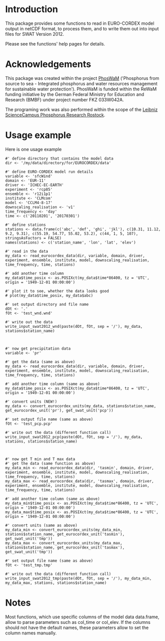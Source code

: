 # Introduction

This package provides some functions to read in EURO-CORDEX model output in netCDF format, to process them, and to write them out into input files for SWAT Version 2012.

Please see the functions' help pages for details.


# Acknowledgements

This package was created within the project [PhosWaM](https://www.io-warnemuende.de/projekt/142/phoswam.html) ('Phosphorus from source to sea - Integrated phosphorus and water resources management for sustainable water protection'). PhosWaM is funded within the ReWaM funding initiative by the German Federal Ministry for Education and Research (BMBF) under project number FKZ 033W042A.

The programing work was also performed within the scope of the [Leibniz ScienceCampus Phosphorus Research Rostock](https://wissenschaftscampus-rostock.de/).


# Usage example

Here is one usage example


```
#' define directory that contains the model data
dir <- '/my/data/directory/for/EUROCORDEX/data'

#' define EURO-CORDEX model run details
variable <- 'sfcWind'
domain <- 'EUR-11'
driver <- 'ICHEC-EC-EARTH'
experiment <- 'rcp85'
ensemble <- 'r12i1p1'
institute <- 'CLMcom'
model <- 'CCLM4-8-17'
downscaling_realisation <- 'v1'
time_frequency <- 'day'
time <- c('20110201', '20170301')

#' define stations
stations <- data.frame(c('abc', 'def', 'ghi', 'jkl'), c(10.31, 11.12, 9.2, 9.31), c(55.19, 54.77, 55.02, 53.2), c(44, 1, 5, 107), stringsAsFactors = FALSE)
names(stations) <- c('station_name', 'lon', 'lat', 'elev')

#' read in the data
my_data <- read_eurocordex_data(dir, variable, domain, driver, experiment, ensemble, institute, model, downscaling_realisation, time_frequency, time, stations)

#' add another time column
my_data$time_posix <- as.POSIXct(my_data$time*86400, tz = 'UTC', origin = '1949-12-01 00:00:00')

#' plot it to see, whether the data looks good
# plot(my_data$time_posix, my_data$abc)

#' set output directory and file name
dOt <- '.'
fOt <- 'test_wnd.wnd'

#' write out the data
write_input_swat2012_wnd(paste(dOt, fOt, sep = '/'), my_data, stations$station_name)



#' now get precipitation data
variable <- 'pr'

#' get the data (same as above)
my_data <- read_eurocordex_data(dir, variable, domain, driver, experiment, ensemble, institute, model, downscaling_realisation, time_frequency, time, stations)

#' add another time column (same as above)
my_data$time_posix <- as.POSIXct(my_data$time*86400, tz = 'UTC', origin = '1949-12-01 00:00:00')

#' convert units (NEW!)
my_data <- convert_eurocordex_units(my_data, stations$station_name, get_eurocordex_unit('pr'), get_swat_unit('pcp'))

#' set output file name (same as above)
fOt <- 'test_pcp.pcp'

#' write out the data (different function call)
write_input_swat2012_pcp(paste(dOt, fOt, sep = '/'), my_data, stations, stations$station_name)



#' now get T min and T max data
#' get the data (same function as above)
my_data_min <- read_eurocordex_data(dir, 'tasmin', domain, driver, experiment, ensemble, institute, model, downscaling_realisation, time_frequency, time, stations)
my_data_max <- read_eurocordex_data(dir, 'tasmax', domain, driver, experiment, ensemble, institute, model, downscaling_realisation, time_frequency, time, stations)

#' add another time column (same as above)
my_data_min$time_posix <- as.POSIXct(my_data$time*86400, tz = 'UTC', origin = '1949-12-01 00:00:00')
my_data_max$time_posix <- as.POSIXct(my_data$time*86400, tz = 'UTC', origin = '1949-12-01 00:00:00')

#' convert units (same as above)
my_data_min <- convert_eurocordex_units(my_data_min, stations$station_name, get_eurocordex_unit('tasmin'), get_swat_unit('tmp'))
my_data_max <- convert_eurocordex_units(my_data_max, stations$station_name, get_eurocordex_unit('tasmax'), get_swat_unit('tmp'))

#' set output file name (same as above)
fOt <- 'test_tmp.tmp'

#' write out the data (different function call)
write_input_swat2012_tmp(paste(dOt, fOt, sep = '/'), my_data_min, my_data_max, stations, stations$station_name)

```

# Notes

Most functions, which use specific columns of the model data data.frame, allow to parse parameters such as col_time or col_elev. If the columns should not have the default names, these parameters allow to set the column names manually.

